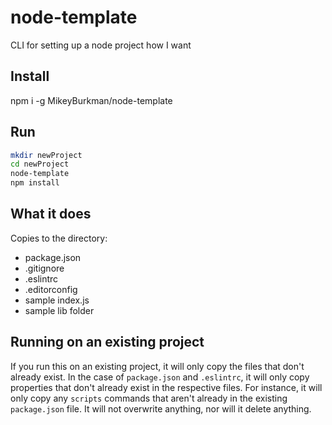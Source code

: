 # node-template
CLI for setting up a node project how I want

## Install
npm i -g MikeyBurkman/node-template

## Run
```sh
mkdir newProject
cd newProject
node-template
npm install
```

## What it does
Copies to the directory:
* package.json
* .gitignore
* .eslintrc
* .editorconfig
* sample index.js
* sample lib folder

## Running on an existing project
If you run this on an existing project, it will only copy  the files that don't already exist. In the case of `package.json` and `.eslintrc`, it will only copy properties that don't already exist in the respective files. For instance, it will only copy any `scripts` commands that aren't already in the existing `package.json` file. It will not overwrite anything, nor will it delete anything.

